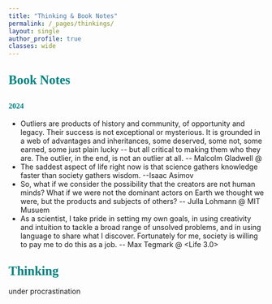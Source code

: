 ```yaml
---
title: "Thinking & Book Notes"
permalink: /_pages/thinkings/
layout: single
author_profile: true
classes: wide
---
```




## <span style="color:teal; font-family:cursive;font-size: 25px;">Book Notes</span>
## <span style="color:teal; font-family:cursive;font-size: 15px;">2024</span>

- Outliers are products of history and community, of opportunity and legacy. Their success is not exceptional or mysterious. It is grounded in a web of advantages and inheritances, some deserved, some not, some earned, some just plain lucky -- but all critical to making them who they are. The outlier, in the end, is not an outlier at all.   -- Malcolm Gladwell @ <Outliers>
- The saddest aspect of life right now is that science gathers knowledge faster than society gathers wisdom.  --Isaac Asimov
- So, what if we consider the possibility that the creators are not human minds? What if we were not the dominant actors on Earth we thought we were, but the products and subjects of others?  -- Julla Lohmann @ MIT Musuem
- As a scientist, I take pride in setting my own goals, in using creativity and intuition to tackle a broad range of unsolved problems, and in using language to share what I discover. Fortunately for me, society is willing to pay me to do this as a job. -- Max Tegmark @ <Life 3.0>


## <span style="color:teal; font-family:cursive;font-size: 25px;">Thinking</span>
under procrastination

